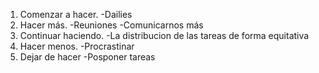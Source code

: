 1. Comenzar a hacer.
-Dailies
2. Hacer más.
-Reuniones
-Comunicarnos más
3. Continuar haciendo.
-La distribucion de las tareas de forma equitativa
4. Hacer menos.
-Procrastinar
5. Dejar de hacer
-Posponer tareas
